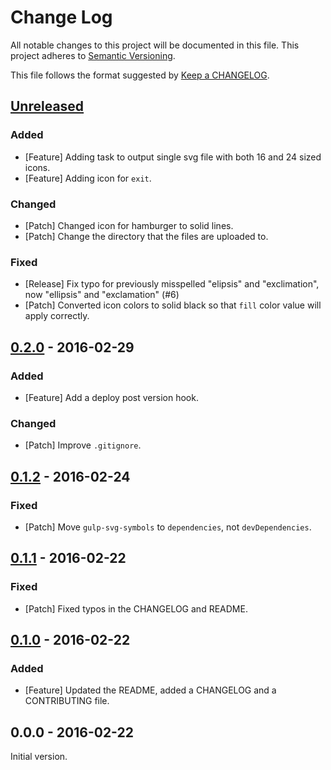 # Change Log
All notable changes to this project will be documented in this file.
This project adheres to [Semantic Versioning](http://semver.org/).

This file follows the format suggested by [Keep a CHANGELOG](https://github.com/olivierlacan/keep-a-changelog).

## [Unreleased][Unreleased]

### Added
- [Feature] Adding task to output single svg file with both 16 and 24 sized icons.
- [Feature] Adding icon for `exit`.

### Changed
- [Patch] Changed icon for hamburger to solid lines.
- [Patch] Change the directory that the files are uploaded to.

### Fixed
- [Release] Fix typo for previously misspelled "elipsis" and "exclimation", now "ellipsis" and "exclamation" (#6)
- [Patch] Converted icon colors to solid black so that `fill` color value will apply correctly.

## [0.2.0][0.2.0] - 2016-02-29
### Added
- [Feature] Add a deploy post version hook.

### Changed
- [Patch] Improve `.gitignore`.

## [0.1.2][0.1.2] - 2016-02-24
### Fixed
- [Patch] Move `gulp-svg-symbols` to `dependencies`, not `devDependencies`.

## [0.1.1][0.1.1] - 2016-02-22
### Fixed
- [Patch] Fixed typos in the CHANGELOG and README.

## [0.1.0][0.1.0] - 2016-02-22
### Added
- [Feature] Updated the README, added a CHANGELOG and a CONTRIBUTING file.

## 0.0.0 - 2016-02-22
Initial version.

[Unreleased]: https://github.com/optimizely/oui/compare/v0.2.0...HEAD
[0.1.0]: https://github.com/optimizely/oui/compare/v0.0.0...v0.1.0
[0.1.1]: https://github.com/optimizely/oui/compare/v0.1.0...v0.1.1
[0.1.2]: https://github.com/optimizely/oui/compare/v0.1.1...v0.1.2
[0.2.0]: https://github.com/optimizely/oui/compare/v0.1.2...v0.2.0
